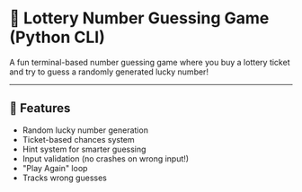 # 🎯 Lottery Number Guessing Game (Python CLI)

A fun terminal-based number guessing game where you buy a lottery ticket and try to guess a randomly generated lucky number!

---

## 🔁 Features

- Random lucky number generation
- Ticket-based chances system
- Hint system for smarter guessing
- Input validation (no crashes on wrong input!)
- "Play Again" loop
- Tracks wrong guesses
